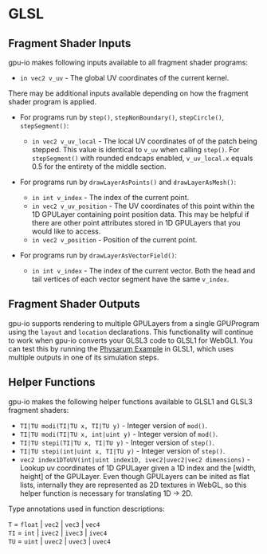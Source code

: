 # GLSL

## Fragment Shader Inputs

gpu-io makes following inputs available to all fragment shader programs:

- `in vec2 v_uv` - The global UV coordinates of the current kernel.

There may be additional inputs available depending on how the fragment shader program is applied.

- For programs run by `step()`, `stepNonBoundary()`, `stepCircle()`, `stepSegment()`:

  - `in vec2 v_uv_local` - The local UV coordinates of of the patch being stepped.  This value is identical to `v_uv` when calling `step()`.  For `stepSegment()` with rounded endcaps enabled, `v_uv_local.x` equals 0.5 for the entirety of the middle section.

- For programs run by `drawLayerAsPoints()` and `drawLayerAsMesh()`:

  - `in int v_index` - The index of the current point.
  - `in vec2 v_uv_position` - The UV coordinates of this point within the 1D GPULayer containing point position data.  This may be helpful if there are other point attributes stored in 1D GPULayers that you would like to access.
  - `in vec2 v_position` - Position of the current point.

- For programs run by `drawLayerAsVectorField()`:
  - `in int v_index` - The index of the current vector.  Both the head and tail vertices of   each vector segment have the same `v_index`.


## Fragment Shader Outputs

gpu-io supports rendering to multiple GPULayers from a single GPUProgram using the `layout` and `location` declarations.  This functionality will continue to work when gpu-io converts your GLSL3 code to GLSL1 for WebGL1.  You can test this by running the [Physarum Example](https://apps.amandaghassaei.com/gpu-io/examples/physarum/) in GLSL1, which uses multiple outputs in one of its simulation steps.


## Helper Functions

gpu-io makes the following helper functions available to GLSL1 and GLSL3 fragment shaders:

- `TI|TU modi(TI|TU x, TI|TU y)` - Integer version of `mod()`.
- `TI|TU modi(TI|TU x, int|uint y)` - Integer version of `mod()`.
- `TI|TU stepi(TI|TU x, TI|TU y)` - Integer version of `step()`.
- `TI|TU stepi(int|uint x, TI|TU y)` - Integer version of `step()`.
- `vec2 index1DToUV(int|uint index1D, ivec2|uvec2|vec2 dimensions)` - Lookup uv coordinates of 1D GPULayer given a 1D index and the [width, height] of the GPULayer.  Even though GPULayers can be inited as flat lists, internally they are represented as 2D textures in WebGL, so this helper function is necessary for translating 1D -> 2D.

Type annotations used in function descriptions:

`T` = `float` | `vec2` | `vec3` | `vec4`  
`TI` = `int` | `ivec2` | `ivec3` | `ivec4`  
`TU` = `uint` | `uvec2` | `uvec3` | `uvec4`  